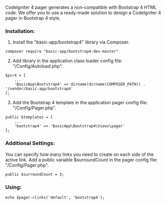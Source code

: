 CodeIgniter 4 pager generates a non-compatible with Bootstrap 4 HTML code. We offer you to use a ready-made solution to design a CodeIgniter 4 pager in Bootstrap 4 style.

### Installation:

1. Install the "basic-app/bootstrap4" library via Composer.

```
composer require "basic-app/bootstrap4:dev-master"
```

2. Add library in the application class loader config file: "/Config/Autoload.php".

```
$psr4 = [
    ...
    'BasicApp\Bootstrap4' => dirname(dirname(COMPOSER_PATH)) . '/vendor/basic-app/bootstrap4'
];
```

3. Add the Bootstrap 4 template in the application pager config file: "/Config/Pager.php".

```
public $templates = [
    ...
    'bootstrap4' => 'BasicApp\Bootstrap4\Views\pager'
];
```

### Additional Settings:

You can specify how many links you need to create on each side of the active link. Add a public variable $surroundCount in the pager config file: "/Config/Pager.php".

```
public $surroundCount = 3;
```

### Using:

```
echo $pager->links('default', 'bootstrap4');
```